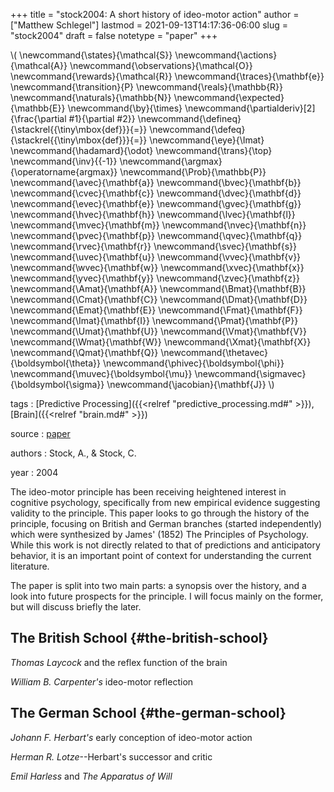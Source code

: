 +++
title = "stock2004: A short history of ideo-motor action"
author = ["Matthew Schlegel"]
lastmod = 2021-09-13T14:17:36-06:00
slug = "stock2004"
draft = false
notetype = "paper"
+++

\\( \newcommand{\states}{\mathcal{S}}
\newcommand{\actions}{\mathcal{A}}
\newcommand{\observations}{\mathcal{O}}
\newcommand{\rewards}{\mathcal{R}}
\newcommand{\traces}{\mathbf{e}}
\newcommand{\transition}{P}
\newcommand{\reals}{\mathbb{R}}
\newcommand{\naturals}{\mathbb{N}}
\newcommand{\expected}{\mathbb{E}}
\newcommand{\by}{\times}
\newcommand{\partialderiv}[2]{\frac{\partial #1}{\partial #2}}
\newcommand{\defineq}{\stackrel{{\tiny\mbox{def}}}{=}}
\newcommand{\defeq}{\stackrel{{\tiny\mbox{def}}}{=}}
\newcommand{\eye}{\Imat}
\newcommand{\hadamard}{\odot}
\newcommand{\trans}{\top}
\newcommand{\inv}{{-1}}
\newcommand{\argmax}{\operatorname{argmax}}
\newcommand{\Prob}{\mathbb{P}}
\newcommand{\avec}{\mathbf{a}}
\newcommand{\bvec}{\mathbf{b}}
\newcommand{\cvec}{\mathbf{c}}
\newcommand{\dvec}{\mathbf{d}}
\newcommand{\evec}{\mathbf{e}}
\newcommand{\gvec}{\mathbf{g}}
\newcommand{\hvec}{\mathbf{h}}
\newcommand{\lvec}{\mathbf{l}}
\newcommand{\mvec}{\mathbf{m}}
\newcommand{\nvec}{\mathbf{n}}
\newcommand{\pvec}{\mathbf{p}}
\newcommand{\qvec}{\mathbf{q}}
\newcommand{\rvec}{\mathbf{r}}
\newcommand{\svec}{\mathbf{s}}
\newcommand{\uvec}{\mathbf{u}}
\newcommand{\vvec}{\mathbf{v}}
\newcommand{\wvec}{\mathbf{w}}
\newcommand{\xvec}{\mathbf{x}}
\newcommand{\yvec}{\mathbf{y}}
\newcommand{\zvec}{\mathbf{z}}
\newcommand{\Amat}{\mathbf{A}}
\newcommand{\Bmat}{\mathbf{B}}
\newcommand{\Cmat}{\mathbf{C}}
\newcommand{\Dmat}{\mathbf{D}}
\newcommand{\Emat}{\mathbf{E}}
\newcommand{\Fmat}{\mathbf{F}}
\newcommand{\Imat}{\mathbf{I}}
\newcommand{\Pmat}{\mathbf{P}}
\newcommand{\Umat}{\mathbf{U}}
\newcommand{\Vmat}{\mathbf{V}}
\newcommand{\Wmat}{\mathbf{W}}
\newcommand{\Xmat}{\mathbf{X}}
\newcommand{\Qmat}{\mathbf{Q}}
\newcommand{\thetavec}{\boldsymbol{\theta}}
\newcommand{\phivec}{\boldsymbol{\phi}}
\newcommand{\muvec}{\boldsymbol{\mu}}
\newcommand{\sigmavec}{\boldsymbol{\sigma}}
\newcommand{\jacobian}{\mathbf{J}}
\\)

tags
: [Predictive Processing]({{<relref "predictive_processing.md#" >}}), [Brain]({{<relref "brain.md#" >}})

source
: [paper](https://idp.springer.com/authorize/casa?redirect%5Furi=https://link.springer.com/article/10.1007/s00426-003-0154-5&casa%5Ftoken=3BZJOb1OeqkAAAAA:tfSiMMmASbDVKL-5IXDg8OVidIetEx8iuxw5jLVP3%5FzRQ5muLWnUy1VSI%5FFTqb6cGlKE-YR6q15X9zIsUQ)

authors
: Stock, A., & Stock, C.

year
: 2004

The ideo-motor principle has been receiving heightened interest in cognitive psychology, specifically from new empirical evidence suggesting validity to the principle. This paper looks to go through the history of the principle, focusing on British and German branches (started independently) which were synthesized by James' (1852) <span class="underline">The Principles of Psychology</span>. While this work is not directly related to that of predictions and anticipatory behavior, it is an important point of context for understanding the current literature.

The paper is split into two main parts: a synopsis over the history, and a look into future prospects for the principle. I will focus mainly on the former, but will discuss briefly the later.


## The British School {#the-british-school}

_Thomas Laycock_ and the reflex function of the brain

_William B. Carpenter's_ ideo-motor reflection


## The German School {#the-german-school}

_Johann F. Herbart's_ early conception of ideo-motor action

_Herman R. Lotze_--Herbart's successor and critic

_Emil Harless_ and _The Apparatus of Will_
